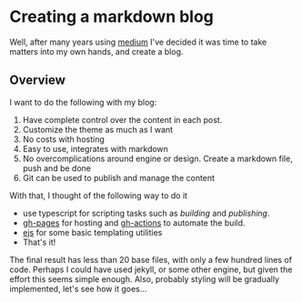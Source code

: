 # Creating a markdown blog

Well, after many years using [medium](https://medium.com/@dgramaciotti) I've decided it was time to take matters into my own hands, and create a blog.

## Overview

I want to do the following with my blog:

1. Have complete control over the content in each post.
2. Customize the theme as much as I want
3. No costs with hosting
4. Easy to use, integrates with markdown
5. No overcomplications around engine or design. Create a markdown file, push and be done
6. Git can be used to publish and manage the content

With that, I thought of the following way to do it

- use typescript for scripting tasks such as *building* and *publishing*.
- [gh-pages]() for hosting and [gh-actions]() to automate the build.
- [ejs]() for some basic templating utilities
- That's it!

The final result has less than 20 base files, with only a few hundred lines of code. Perhaps I could have used jekyll, or some other engine, but given the effort this seems simple enough. Also, probably styling will be gradually implemented, let's see how it goes...